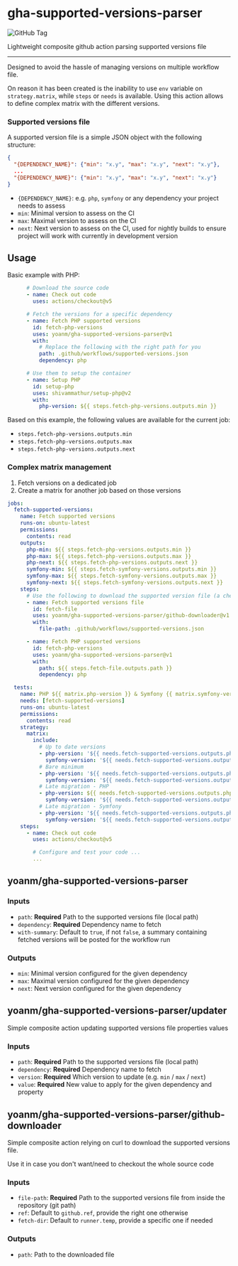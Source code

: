 # gha-supported-versions-parser

![GitHub Tag](https://img.shields.io/github/v/tag/yoanm/gha-supported-versions-parser?sort=semver&logo=githubactions&logoColor=white&logoSize=auto)

Lightweight composite github action parsing supported versions file

---

Designed to avoid the hassle of managing versions on multiple workflow file.

On reason it has been created is the inability to use `env` variable on `strategy.matrix`, while `steps` or `needs` is available. 
Using this action allows to define complex matrix with the different versions.

### Supported versions file
A supported version file is a simple JSON object with the following structure:
````json
{
  "{DEPENDENCY_NAME}": {"min": "x.y", "max": "x.y", "next": "x.y"},
  ...
  "{DEPENDENCY_NAME}": {"min": "x.y", "max": "x.y", "next": "x.y"}
}
````

- `{DEPENDENCY_NAME}`: e.g. `php`, `symfony` or any dependency your project needs to assess
- `min`: Minimal version to assess on the CI
- `max`: Maximal version to assess on the CI
- `next`: Next version to assess on the CI, used for nightly builds to ensure project will work with currently in development version

## Usage

Basic example with PHP:
```yaml
      # Download the source code
      - name: Check out code
        uses: actions/checkout@v5

      # Fetch the versions for a specific dependency
      - name: Fetch PHP supported versions
        id: fetch-php-versions
        uses: yoanm/gha-supported-versions-parser@v1
        with:
          # Replace the following with the right path for you
          path: .github/workflows/supported-versions.json
          dependency: php

      # Use them to setup the container
      - name: Setup PHP
        id: setup-php
        uses: shivammathur/setup-php@v2
        with:
          php-version: ${{ steps.fetch-php-versions.outputs.min }}
```
Based on this example, the following values are available for the current job:
- `steps.fetch-php-versions.outputs.min`
- `steps.fetch-php-versions.outputs.max`
- `steps.fetch-php-versions.outputs.next`

### Complex matrix management

1. Fetch versions on a dedicated job
2. Create a matrix for another job based on those versions

```yaml
jobs:
  fetch-supported-versions:
    name: Fetch supported versions
    runs-on: ubuntu-latest
    permissions:
      contents: read
    outputs:
      php-min: ${{ steps.fetch-php-versions.outputs.min }}
      php-max: ${{ steps.fetch-php-versions.outputs.max }}
      php-next: ${{ steps.fetch-php-versions.outputs.next }}
      symfony-min: ${{ steps.fetch-symfony-versions.outputs.min }}
      symfony-max: ${{ steps.fetch-symfony-versions.outputs.max }}
      symfony-next: ${{ steps.fetch-symfony-versions.outputs.next }}
    steps:
      # Use the following to download the supported version file (a checkout would also work)
      - name: Fetch supported versions file
        id: fetch-file
        uses: yoanm/gha-supported-versions-parser/github-downloader@v1
        with:
          file-path: .github/workflows/supported-versions.json

      - name: Fetch PHP supported versions
        id: fetch-php-versions
        uses: yoanm/gha-supported-versions-parser@v1
        with:
          path: ${{ steps.fetch-file.outputs.path }}
          dependency: php

  tests:
    name: PHP ${{ matrix.php-version }} & Symfony {{ matrix.symfony-version }}
    needs: [fetch-supported-versions]
    runs-on: ubuntu-latest
    permissions:
      contents: read
    strategy:
      matrix:
        include:
          # Up to date versions
          - php-version: '${{ needs.fetch-supported-versions.outputs.php-max }}'
            symfony-version: '${{ needs.fetch-supported-versions.outputs.symfony-max }}'
          # Bare minimum
          - php-version: '${{ needs.fetch-supported-versions.outputs.php-min }}'
            symfony-version: '${{ needs.fetch-supported-versions.outputs.symfony-min }}'
          # Late migration - PHP
          - php-version: ${{ needs.fetch-supported-versions.outputs.php-min }}
            symfony-version: '${{ needs.fetch-supported-versions.outputs.symfony-max }}'
          # Late migration - Symfony
          - php-version: '${{ needs.fetch-supported-versions.outputs.php-max }}'
            symfony-version: '${{ needs.fetch-supported-versions.outputs.symfony-min }}'
    steps:
      - name: Check out code
        uses: actions/checkout@v5

        # Configure and test your code ...
        ...
```
## yoanm/gha-supported-versions-parser
### Inputs
- `path`: **Required** Path to the supported versions file (local path)
- `dependency`: **Required** Dependency name to fetch
- `with-summary`: Default to `true`, if not `false`, a summary containing fetched versions will be posted for the workflow run

### Outputs
- `min`: Minimal version configured for the given dependency
- `max`: Maximal version configured for the given dependency
- `next`: Next version configured for the given dependency

## yoanm/gha-supported-versions-parser/updater
Simple composite action updating supported versions file properties values

### Inputs
- `path`: **Required** Path to the supported versions file (local path)
- `dependency`: **Required** Dependency name to fetch
- `version`: **Required** Which version to update (e.g. `min` / `max` / `next`)
- `value`: **Required** New value to apply for the given dependency and property

## yoanm/gha-supported-versions-parser/github-downloader
Simple composite action relying on curl to download the supported versions file.

Use it in case you don't want/need to checkout the whole source code

### Inputs
- `file-path`: **Required** Path to the supported versions file from inside the repository  (git path)
- `ref`: Default to `github.ref`, provide the right one otherwise
- `fetch-dir`: Default to `runner.temp`, provide a specific one if needed

### Outputs
- `path`: Path to the downloaded file
